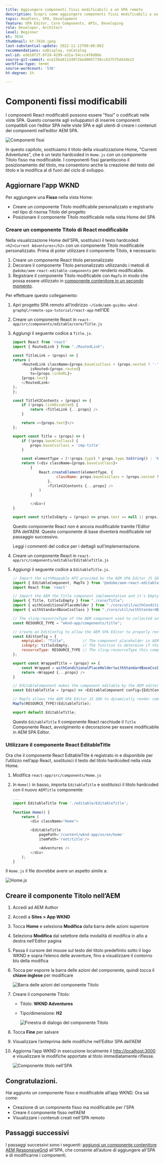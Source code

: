 ```yaml
---
title: Aggiungere componenti fissi modificabili a un SPA remoto
description: Scopri come aggiungere componenti fissi modificabili a un SPA remoto.
topic: Headless, SPA, Development
feature: SPA Editor, Core Components, APIs, Developing
role: Developer, Architect
level: Beginner
kt: 7634
thumbnail: kt-7634.jpeg
last-substantial-update: 2022-11-11T00:00:00Z
recommendations: noDisplay, noCatalog
exl-id: edd18f2f-6f24-4299-a31a-54ccc4f6d86e
source-git-commit: ece15ba61124972bed0667738ccb37575d43de13
workflow-type: tm+mt
source-wordcount: '536'
ht-degree: 1%

---
```


# Componenti fissi modificabili

I componenti React modificabili possono essere &quot;fissi&quot; o codificati nelle viste SPA. Questo consente agli sviluppatori di inserire componenti compatibili con l’editor SPA nelle viste SPA e agli utenti di creare i contenuti dei componenti nell’editor AEM SPA.

![Componenti fissi](./assets/spa-fixed-component/intro.png)

In questo capitolo, sostituiamo il titolo della visualizzazione Home, &quot;Current Adventures&quot;, che è un testo hardcoded in `Home.js` con un componente Titolo fisso ma modificabile. I componenti fissi garantiscono il posizionamento del titolo, ma consentono anche la creazione del testo del titolo e la modifica al di fuori del ciclo di sviluppo.

## Aggiornare l’app WKND

Per aggiungere una __Fisso__ nella vista Home:

+ Creare un componente Titolo modificabile personalizzato e registrarlo nel tipo di risorsa Titolo del progetto
+ Posizionare il componente Titolo modificabile nella vista Home del SPA

### Creare un componente Titolo di React modificabile

Nella visualizzazione Home dell’SPA, sostituisci il testo hardcoded `<h2>Current Adventures</h2>` con un componente Titolo modificabile personalizzato. Prima di poter utilizzare il componente Titolo, è necessario:

1. Creare un componente React titolo personalizzato
1. Decorare il componente Titolo personalizzato utilizzando i metodi di `@adobe/aem-react-editable-components` per renderlo modificabile.
1. Registrare il componente Titolo modificabile con `MapTo` in modo che possa essere utilizzato in [componente contenitore in un secondo momento](./spa-container-component.md).

Per effettuare questo collegamento:

1. Apri progetto SPA remoto all’indirizzo `~/Code/aem-guides-wknd-graphql/remote-spa-tutorial/react-app` nell’IDE
1. Creare un componente React in `react-app/src/components/editable/core/Title.js`
1. Aggiungi il seguente codice a `Title.js`.

   ```javascript
   import React from 'react'
   import { RoutedLink } from "./RoutedLink";
   
   const TitleLink = (props) => {
   return (
       <RoutedLink className={props.baseCssClass + (props.nested ? '-' : '__') + 'link'} 
           isRouted={props.routed} 
           to={props.linkURL}>
       {props.text}
       </RoutedLink>
   );
   };
   
   const TitleV2Contents = (props) => {
       if (!props.linkDisabled) {
           return <TitleLink {...props} />
       }
   
       return <>{props.text}</>
   };
   
   export const Title = (props) => {
       if (!props.baseCssClass) {
           props.baseCssClass = 'cmp-title'
       }
   
       const elementType = (!!props.type) ? props.type.toString() : 'h3';
       return (<div className={props.baseCssClass}>
           {
               React.createElement(elementType, {
                       className: props.baseCssClass + (props.nested ? '-' : '__') + 'text',
                   },
                   <TitleV2Contents {...props} />
               )
           }
   
           </div>)
   }
   
   export const titleIsEmpty = (props) => props.text == null || props.text.trim().length === 0
   ```

   Questo componente React non è ancora modificabile tramite l’Editor SPA dell’AEM. Questo componente di base diventerà modificabile nel passaggio successivo.

   Leggi i commenti del codice per i dettagli sull’implementazione.

1. Creare un componente React in `react-app/src/components/editable/EditableTitle.js`
1. Aggiungi il seguente codice a `EditableTitle.js`.

   ```javascript
   // Import the withMappable API provided bu the AEM SPA Editor JS SDK
   import { EditableComponent, MapTo } from '@adobe/aem-react-editable-components';
   import React from 'react'
   
   // Import the AEM the Title component implementation and it's Empty Function
   import { Title, titleIsEmpty } from "./core/Title";
   import { withConditionalPlaceHolder } from "./core/util/withConditionalPlaceholder";
   import { withStandardBaseCssClass } from "./core/util/withStandardBaseCssClass";
   
   // The sling:resourceType of the AEM component used to collected and serialize the data this React component displays
   const RESOURCE_TYPE = "wknd-app/components/title";
   
   // Create an EditConfig to allow the AEM SPA Editor to properly render the component in the Editor's context
   const EditConfig = {
       emptyLabel: "Title",        // The component placeholder in AEM SPA Editor
       isEmpty: titleIsEmpty,      // The function to determine if this component has been authored
       resourceType: RESOURCE_TYPE // The sling:resourceType this component is mapped to
   };
   
   export const WrappedTitle = (props) => {
       const Wrapped = withConditionalPlaceHolder(withStandardBaseCssClass(Title, "cmp-title"), titleIsEmpty, "TitleV2")
       return <Wrapped {...props} />
   }
   
   // EditableComponent makes the component editable by the AEM editor, either rendered statically or in a container
   const EditableTitle = (props) => <EditableComponent config={EditConfig} {...props}><WrappedTitle /></EditableComponent>
   
   // MapTo allows the AEM SPA Editor JS SDK to dynamically render components added to SPA Editor Containers
   MapTo(RESOURCE_TYPE)(EditableTitle);
   
   export default EditableTitle;
   ```

   Questo `EditableTitle` Il componente React racchiude il `Title` Componente React, avvolgimento e decorazione per essere modificabile in AEM SPA Editor.

### Utilizzare il componente React EditableTitle

Ora che il componente React EditableTitle è registrato in e disponibile per l’utilizzo nell’app React, sostituisci il testo del titolo hardcoded nella vista Home.

1. Modifica `react-app/src/components/Home.js`
1. In `Home()` in basso, importa `EditableTitle` e sostituisci il titolo hardcoded con il nuovo `AEMTitle` componente:

   ```javascript
   ...
   import EditableTitle from './editable/EditableTitle';
   ...
   function Home() {
       return (
           <div className="Home">
   
           <EditableTitle
               pagePath='/content/wknd-app/us/en/home'
               itemPath='root/title'/>
   
               <Adventures />
           </div>
       );
   }
   ```

Il `Home.js` il file dovrebbe avere un aspetto simile a:

![Home.js](./assets/spa-fixed-component/home-js-update.png)

## Creare il componente Titolo nell’AEM

1. Accedi ad AEM Author
1. Accedi a __Sites > App WKND__
1. Tocca __Home__ e seleziona __Modifica__ dalla barra delle azioni superiore
1. Seleziona __Modifica__ dal selettore della modalità di modifica in alto a destra nell’Editor pagina
1. Passa il cursore del mouse sul testo del titolo predefinito sotto il logo WKND e sopra l’elenco delle avventure, fino a visualizzare il contorno blu della modifica
1. Tocca per esporre la barra delle azioni del componente, quindi tocca il __chiave inglese__  per modificare

   ![Barra delle azioni del componente Titolo](./assets/spa-fixed-component/title-action-bar.png)

1. Creare il componente Titolo:
   + Titolo: __WKND Adventures__
   + Tipo/dimensione: __H2__

      ![Finestra di dialogo del componente Titolo](./assets/spa-fixed-component/title-dialog.png)

1. Tocca __Fine__ per salvare
1. Visualizzare l’anteprima delle modifiche nell’Editor SPA dell’AEM
1. Aggiorna l’app WKND in esecuzione localmente il [http://localhost:3000](Http://localhost:3000) e visualizzare le modifiche apportate al titolo immediatamente riflesse.

   ![Componente titolo nell’SPA](./assets/spa-fixed-component/title-final.png)

## Congratulazioni. 

Hai aggiunto un componente fisso e modificabile all’app WKND. Ora sai come:

+ Creazione di un componente fisso ma modificabile per l&#39;SPA
+ Creare il componente fisso nell’AEM
+ Visualizzare i contenuti creati nell’SPA remoto

## Passaggi successivi

I passaggi successivi sono i seguenti: [aggiungi un componente contenitore AEM ResponsiveGrid](./spa-container-component.md) all’SPA, che consente all’autore di aggiungere all’SPA e di modificarne i componenti.
